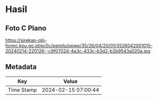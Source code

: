 # Hasil

## Foto C Plano

https://sirekap-obj-formc.kpu.go.id/ec0c/pemilu/ppwp/35/26/04/20/01/3526042001015-20240214-220126--c9f07024-4a3c-433c-b3d2-b2b9543a020a.jpg


## Metadata

| Key        | Value               |
| ---------- | ------------------- |
| Time Stamp | 2024-02-15 07:00:44 |



